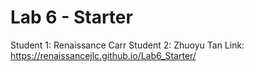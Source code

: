 # Lab 6 - Starter
Student 1: Renaissance Carr
Student 2: Zhuoyu Tan 
Link: https://renaissancejlc.github.io/Lab6_Starter/
